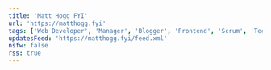 ```yaml
---
title: 'Matt Hogg FYI'
url: 'https://matthogg.fyi'
tags: ['Web Developer', 'Manager', 'Blogger', 'Frontend', 'Scrum', 'Technology', 'Philosophy']
updatesFeed: 'https://matthogg.fyi/feed.xml'
nsfw: false
rss: true
---
```

